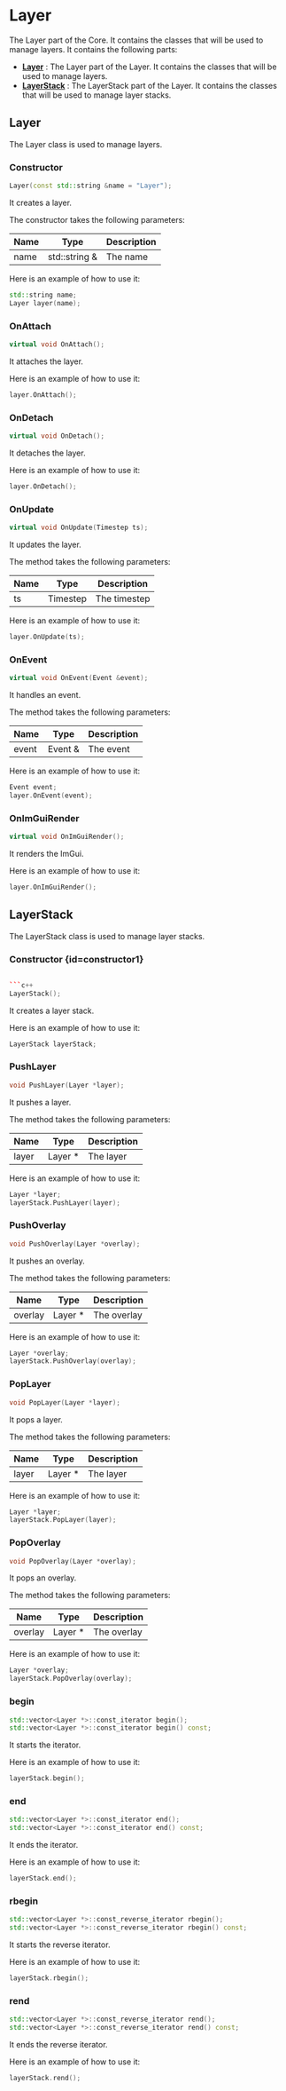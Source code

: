 # Layer

The Layer part of the Core. It contains the classes that will be used to manage layers.
It contains the following parts:
- [**Layer**](#layer) : The Layer part of the Layer. It contains the classes that will be used to manage layers.
- [**LayerStack**](#layerstack) : The LayerStack part of the Layer. It contains the classes that will be used to manage layer stacks.

## Layer

The Layer class is used to manage layers.

### Constructor

```c++
Layer(const std::string &name = "Layer");
```

It creates a layer.

The constructor takes the following parameters:

| Name  | Type          | Description |
|-------|---------------|-------------|
| name  | std::string & | The name    |

Here is an example of how to use it:

```c++
std::string name;
Layer layer(name);
```

### OnAttach

```c++
virtual void OnAttach();
```

It attaches the layer.

Here is an example of how to use it:

```c++
layer.OnAttach();
```

### OnDetach

```c++
virtual void OnDetach();
```

It detaches the layer.

Here is an example of how to use it:

```c++
layer.OnDetach();
```

### OnUpdate

```c++
virtual void OnUpdate(Timestep ts);
```

It updates the layer.

The method takes the following parameters:

| Name | Type    | Description |
|------|---------|-------------|
| ts   | Timestep | The timestep |

Here is an example of how to use it:

```c++
layer.OnUpdate(ts);
```

### OnEvent

```c++
virtual void OnEvent(Event &event);
```

It handles an event.

The method takes the following parameters:

| Name  | Type  | Description |
|-------|-------|-------------|
| event | Event & | The event   |

Here is an example of how to use it:

```c++
Event event;
layer.OnEvent(event);
```

### OnImGuiRender

```c++
virtual void OnImGuiRender();
```

It renders the ImGui.

Here is an example of how to use it:

```c++
layer.OnImGuiRender();
```

## LayerStack

The LayerStack class is used to manage layer stacks.

### Constructor {id=constructor1}

```c++

```c++
LayerStack();
```

It creates a layer stack.

Here is an example of how to use it:

```c++
LayerStack layerStack;
```

### PushLayer

```c++
void PushLayer(Layer *layer);
```

It pushes a layer.

The method takes the following parameters:

| Name  | Type  | Description |
|-------|-------|-------------|
| layer | Layer * | The layer   |

Here is an example of how to use it:

```c++
Layer *layer;
layerStack.PushLayer(layer);
```

### PushOverlay

```c++
void PushOverlay(Layer *overlay);
```

It pushes an overlay.

The method takes the following parameters:

| Name    | Type  | Description |
|---------|-------|-------------|
| overlay | Layer * | The overlay |

Here is an example of how to use it:

```c++
Layer *overlay;
layerStack.PushOverlay(overlay);
```

### PopLayer

```c++
void PopLayer(Layer *layer);
```

It pops a layer.

The method takes the following parameters:

| Name  | Type  | Description |
|-------|-------|-------------|
| layer | Layer * | The layer   |

Here is an example of how to use it:

```c++
Layer *layer;
layerStack.PopLayer(layer);
```

### PopOverlay

```c++
void PopOverlay(Layer *overlay);
```

It pops an overlay.

The method takes the following parameters:

| Name    | Type  | Description |
|---------|-------|-------------|
| overlay | Layer * | The overlay |

Here is an example of how to use it:

```c++
Layer *overlay;
layerStack.PopOverlay(overlay);
```

### begin

```c++
std::vector<Layer *>::const_iterator begin();
std::vector<Layer *>::const_iterator begin() const;
```

It starts the iterator.

Here is an example of how to use it:

```c++
layerStack.begin();
```

### end

```c++
std::vector<Layer *>::const_iterator end();
std::vector<Layer *>::const_iterator end() const;
```

It ends the iterator.

Here is an example of how to use it:

```c++
layerStack.end();
```

### rbegin

```c++
std::vector<Layer *>::const_reverse_iterator rbegin();
std::vector<Layer *>::const_reverse_iterator rbegin() const;
```

It starts the reverse iterator.

Here is an example of how to use it:

```c++
layerStack.rbegin();
```

### rend

```c++
std::vector<Layer *>::const_reverse_iterator rend();
std::vector<Layer *>::const_reverse_iterator rend() const;
```

It ends the reverse iterator.

Here is an example of how to use it:

```c++
layerStack.rend();
```

